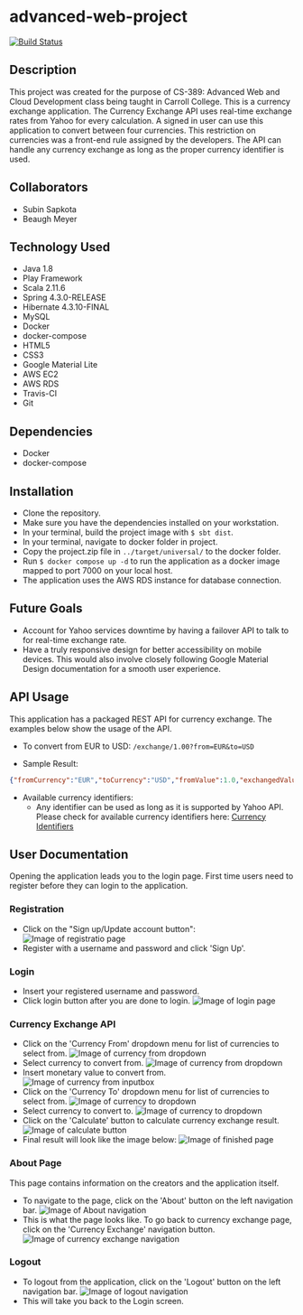 # advanced-web-project

[![Build Status](https://travis-ci.org/subin215/advanced-web-project.svg?branch=master)](https://travis-ci.org/subin215/advanced-web-project)

## Description
This project was created for the purpose of CS-389: Advanced Web and Cloud Development class being taught in Carroll College. This is a currency exchange application. The Currency Exchange API uses real-time exchange rates from Yahoo for every calculation. A signed in user can use this application to convert between four currencies. This restriction on currencies was a front-end rule assigned by the developers. The API can handle any currency exchange as long as the proper currency identifier is used.

## Collaborators
* Subin Sapkota
* Beaugh Meyer 

## Technology Used
* Java 1.8
* Play Framework
* Scala 2.11.6
* Spring 4.3.0-RELEASE
* Hibernate 4.3.10-FINAL
* MySQL
* Docker
* docker-compose
* HTML5
* CSS3
* Google Material Lite
* AWS EC2
* AWS RDS
* Travis-CI 
* Git

## Dependencies
* Docker
* docker-compose

## Installation
- Clone the repository.
-  Make sure you have the dependencies installed on your workstation.
- In your terminal, build the project image with `$ sbt dist`.
- In your terminal, navigate to docker folder in project. 
- Copy the project.zip file in `../target/universal/` to the docker folder.
- Run `$ docker compose up -d` to run the application as a docker image mapped to port 7000 on your local host.
- The application uses the AWS RDS instance for database connection. 

## Future Goals
* Account for Yahoo services downtime by having a failover API to talk to for real-time exchange rate. 
* Have a truly responsive design for better accessibility on mobile devices. This would also involve closely following Google Material Design documentation for a smooth user experience. 


## API Usage
This application has a packaged REST API for currency exchange. The examples below show the usage of the API. 
- To convert from EUR to USD: `/exchange/1.00?from=EUR&to=USD`
 * Sample Result:
 ``` JSON
 {"fromCurrency":"EUR","toCurrency":"USD","fromValue":1.0,"exchangedValue":1.0614}
 ```
- Available currency identifiers:
    * Any identifier can be used as long as it is supported by Yahoo API. Please check for available currency identifiers here: [Currency Identifiers]( http://www.xe.com/iso4217.php)

## User Documentation

Opening the application leads you to the login page. First time users need to register before they 
can login to the application. 
### Registration
* Click on the "Sign up/Update account button":
![Image of registratio page](https://raw.githubusercontent.com/subin215/advanced-web-project/master/documentation/registrationStep1.png)
* Register with a username and password and click 'Sign Up'.

### Login
* Insert your registered username and password.
* Click login button after you are done to login.
![Image of login page](https://raw.githubusercontent.com/subin215/advanced-web-project/master/documentation/loginPage.png)

### Currency Exchange API
* Click on the 'Currency From' dropdown menu for list of currencies to select from.
![Image of currency from dropdown](https://raw.githubusercontent.com/subin215/advanced-web-project/master/documentation/currencyFrom1.png)
* Select currency to convert from.
![Image of currency from dropdown](https://raw.githubusercontent.com/subin215/advanced-web-project/master/documentation/currencyFrom2.png)
* Insert monetary value to convert from.
![Image of currency from inputbox](https://raw.githubusercontent.com/subin215/advanced-web-project/master/documentation/currencyFrom3.png)
* Click on the 'Currency To' dropdown menu for list of currencies to select from.
![Image of currency to dropdown](https://raw.githubusercontent.com/subin215/advanced-web-project/master/documentation/currencyFrom4.png)
* Select currency to convert to.
![Image of currency to dropdown](https://raw.githubusercontent.com/subin215/advanced-web-project/master/documentation/currencyFrom5.png)
* Click on the 'Calculate' button to calculate currency exchange result.
![Image of calculate button](https://raw.githubusercontent.com/subin215/advanced-web-project/master/documentation/currencyFrom6.png)
* Final result will look like the image below:
![Image of finished page](https://raw.githubusercontent.com/subin215/advanced-web-project/master/documentation/currencyFrom7.png)

### About Page
This page contains information on the creators and the application itself. 
* To navigate to the page, click on the 'About' button on the left navigation bar.
![Image of About navigation](https://raw.githubusercontent.com/subin215/advanced-web-project/master/documentation/aboutPage1.png)
* This is what the page looks like. To go back to currency exchange page, click on the 'Currency Exchange' navigation button.
![Image of currency exchange navigation](https://raw.githubusercontent.com/subin215/advanced-web-project/master/documentation/currencyExchangeNavigation.png)

### Logout
* To logout from the application, click on the 'Logout' button on the left navigation bar.
![Image of logout navigation](https://raw.githubusercontent.com/subin215/advanced-web-project/master/documentation/logout.png)
* This will take you back to the Login screen.


